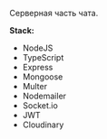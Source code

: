 Серверная часть чата.

<b>Stack:</b> 

<ul>
  <li>NodeJS</li>
  <li>TypeScript</li>
  <li>Express</li>
  <li>Mongoose</li>
  <li>Multer</li>
  <li>Nodemailer</li>
  <li>Socket.io</li>
  <li>JWT</li>
  <li>Cloudinary</li>
</ul>

